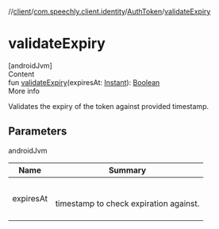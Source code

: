 //[client](../../index.md)/[com.speechly.client.identity](../index.md)/[AuthToken](index.md)/[validateExpiry](validate-expiry.md)



# validateExpiry  
[androidJvm]  
Content  
fun [validateExpiry](validate-expiry.md)(expiresAt: [Instant](https://developer.android.com/reference/kotlin/java/time/Instant.html)): [Boolean](https://kotlinlang.org/api/latest/jvm/stdlib/kotlin/-boolean/index.html)  
More info  


Validates the expiry of the token against provided timestamp.



## Parameters  
  
androidJvm  
  
|  Name|  Summary| 
|---|---|
| <a name="com.speechly.client.identity/AuthToken/validateExpiry/#java.time.Instant/PointingToDeclaration/"></a>expiresAt| <a name="com.speechly.client.identity/AuthToken/validateExpiry/#java.time.Instant/PointingToDeclaration/"></a><br><br>timestamp to check expiration against.<br><br>
  
  



